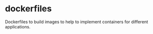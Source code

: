 # dockerfiles

Dockerfiles to build images to help to implement containers for different applications.
